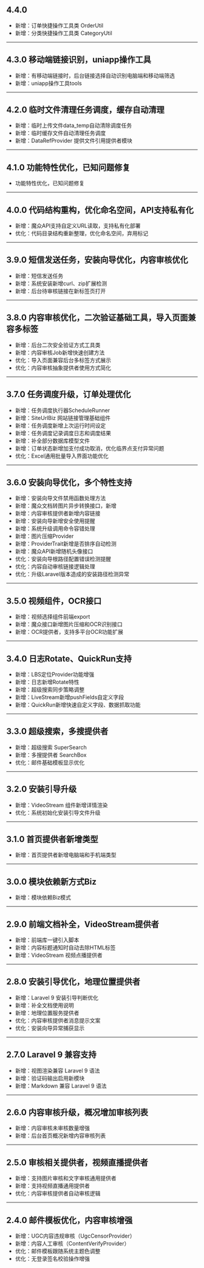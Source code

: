 ## 4.4.0

- 新增：订单快捷操作工具类 OrderUtil
- 新增：分类快捷操作工具类 CategoryUtil

---

## 4.3.0 移动端链接识别，uniapp操作工具

- 新增：有移动端链接时，后台链接选择自动识别电脑端和移动端筛选
- 新增：uniapp操作工具tools

---

## 4.2.0 临时文件清理任务调度，缓存自动清理

- 新增：临时上传文件data_temp自动清除调度任务
- 新增：临时缓存文件自动清理任务调度
- 新增：DataRefProvider 提供文件引用提供者模块

---

## 4.1.0 功能特性优化，已知问题修复

- 功能特性优化，已知问题修复

---

## 4.0.0 代码结构重构，优化命名空间，API支持私有化

- 新增：魔众API支持自定义URL读取，支持私有化部署
- 优化：代码目录结构重新整理，优化命名空间，弃用标记

---

## 3.9.0 短信发送任务，安装向导优化，内容审核优化

- 新增：短信发送任务
- 新增：系统安装新增curl、zip扩展检测
- 新增：后台待审核链接在新标签页打开

---

## 3.8.0 内容审核优化，二次验证基础工具，导入页面兼容多标签

- 新增：后台二次安全验证方式工具类
- 新增：内容审核Job新增快速创建方法
- 优化：导入页面兼容后台多标签方式展示
- 优化：内容审核抽象提供者使用方式简化

---

## 3.7.0 任务调度升级，订单处理优化

- 新增：任务调度执行器ScheduleRunner
- 新增：SiteUrlBiz 网站链接管理基础组件
- 新增：任务调度新增上次运行时间设定
- 新增：任务调度记录调度日志和调度结果
- 新增：补全部分数据库模型文件
- 新增：订单状态新增加支付成功取消，优化临界点支付异常问题
- 优化：Excel通用批量导入界面功能优化

---

## 3.6.0 安装向导优化，多个特性支持

- 新增：安装向导文件禁用函数处理方法
- 新增：魔众文档转图片异步转换接口，新增
- 新增：内容审核提供者新增内容链接
- 新增：安装向导新增安全使用提醒
- 新增：系统升级调用命令容错处理
- 新增：图片压缩Provider
- 新增：ProviderTrait新增是否排序自动检测
- 新增：魔众API新增随机头像接口
- 优化：安装向导根路径配置错误检测提醒
- 优化：内容自动审核链接逻辑处理
- 优化：升级Laravel版本造成的安装路径检测异常

---

## 3.5.0 视频组件，OCR接口

- 新增：视频选择组件前端export
- 新增：魔众接口新增图片压缩和OCR识别接口
- 新增：OCR提供者，支持多平台OCR功能扩展

---

## 3.4.0 日志Rotate、QuickRun支持

- 新增：LBS定位Provider功能增强
- 新增：日志新增Rotate特性
- 新增：超级搜索同步策略调整
- 新增：LiveStream新增pushFields自定义字段
- 新增：QuickRun新增快速自定义字段、数据抓取功能

---

## 3.3.0 超级搜索，多搜提供者

- 新增：超级搜索 SuperSearch
- 新增：多搜提供者 SearchBox
- 优化：邮件基础模板显示优化

---

## 3.2.0 安装引导升级

- 新增：VideoStream 组件新增详情渲染
- 优化：系统初始化安装引导文件升级

---

## 3.1.0 首页提供者新增类型

- 新增：首页提供者新增电脑端和手机端类型

---

## 3.0.0 模块依赖新方式Biz

- 新增：模块依赖Biz模式

---

## 2.9.0 前端文档补全，VideoStream提供者

- 新增：前端库一键引入脚本
- 新增：内容标题通知时自动去除HTML标签
- 新增：VideoStream 视频点播提供者

---

## 2.8.0 安装引导优化，地理位置提供者

- 新增：Laravel 9 安装引导判断优化
- 新增：补全文档使用说明
- 新增：地理位置服务提供者
- 优化：内容审核提供者消息提示文案
- 优化：安装向导异常捕获显示

---

## 2.7.0 Laravel 9 兼容支持

- 新增：视图渲染兼容 Laravel 9 语法
- 新增：验证码输出启用新模块
- 新增：Markdown 兼容 Laravel 9 语法

---

## 2.6.0 内容审核升级，概况增加审核列表

- 新增：内容审核未审核数量增强
- 新增：后台首页概况新增内容审核列表

---

## 2.5.0 审核相关提供者，视频直播提供者

- 新增：支持图片审核和文字审核通用提供者
- 新增：支持视频直播通用提供者
- 优化：内容审核提供者自动审核逻辑

---

## 2.4.0 邮件模板优化，内容审核增强

- 新增：UGC内容违规审核（UgcCensorProvider）
- 新增：内容人工审核（ContentVerifyProvider）
- 优化：邮件模板跟随系统主题色调整
- 优化：无登录签名校验操作增强
